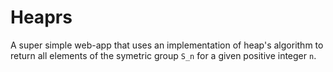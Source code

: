 # Heaprs

A super simple web-app that uses an implementation of heap's algorithm to return
all elements of the symetric group `S_n` for a given positive integer `n`.
